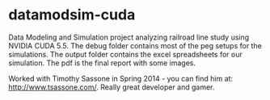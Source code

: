 datamodsim-cuda
===============

Data Modeling and Simulation project analyzing railroad line study using NVIDIA CUDA 5.5. The debug folder contains most of the peg setups for the simulations. The output folder contains the excel spreadsheets for our simulation. The pdf is the final report with some images.

Worked with Timothy Sassone in Spring 2014 - you can find him at: http://www.tsassone.com/. Really great developer and gamer. 


